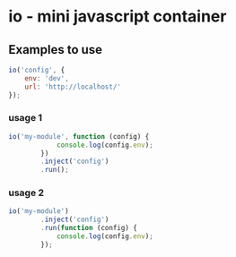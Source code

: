 # io - mini javascript container

## Examples to use

```javascript
io('config', {
    env: 'dev',
    url: 'http://localhost/'
});
```

### usage 1
```javascript
io('my-module', function (config) {
            console.log(config.env);
        })
        .inject('config')
        .run();
```
### usage 2
```javascript
io('my-module')
        .inject('config')
        .run(function (config) {
            console.log(config.env);
        });
```